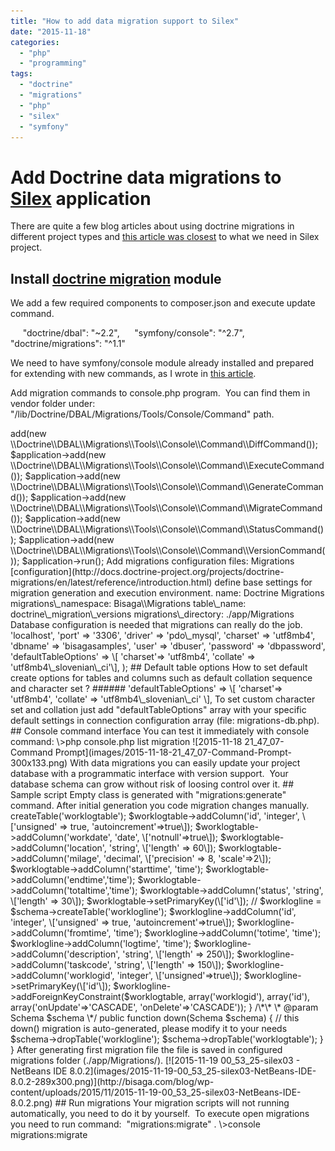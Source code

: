 ```yaml
---
title: "How to add data migration support to Silex"
date: "2015-11-18"
categories: 
  - "php"
  - "programming"
tags: 
  - "doctrine"
  - "migrations"
  - "php"
  - "silex"
  - "symfony"
---
```


# Add Doctrine data migrations to [Silex](http://silex.sensiolabs.org/) application

There are quite a few blog articles about using doctrine migrations in different project types and [this article was closest](http://akrabat.com/using-doctrine-migrations-outside-of-doctrine-orm-or-symfony/) to what we need in Silex project.

## Install [doctrine migration](http://docs.doctrine-project.org/projects/doctrine-migrations/en/latest/reference/introduction.html) module

We add a few required components to composer.json and execute update command.

     "doctrine/dbal": "~2.2",
     "symfony/console": "^2.7",
     "doctrine/migrations": "^1.1"

We need to have symfony/console module already installed and prepared for extending with new commands, as I wrote in [this article](http://bisaga.com/blog/programming/adding-console-support-to-silex/).

Add migration commands to console.php program.  You can find them in vendor folder under:  "/lib/Doctrine/DBAL/Migrations/Tools/Console/Command" path.

<?php
// application.php

require \_\_DIR\_\_.'/vendor/autoload.php';

use Symfony\\Component\\Console\\Application;

$application = new Application();

//Migrations commands 
$application->add(new \\Doctrine\\DBAL\\Migrations\\Tools\\Console\\Command\\DiffCommand());
$application->add(new \\Doctrine\\DBAL\\Migrations\\Tools\\Console\\Command\\ExecuteCommand());
$application->add(new \\Doctrine\\DBAL\\Migrations\\Tools\\Console\\Command\\GenerateCommand());
$application->add(new \\Doctrine\\DBAL\\Migrations\\Tools\\Console\\Command\\MigrateCommand());
$application->add(new \\Doctrine\\DBAL\\Migrations\\Tools\\Console\\Command\\StatusCommand());
$application->add(new \\Doctrine\\DBAL\\Migrations\\Tools\\Console\\Command\\VersionCommand());

$application->run();

Add migrations configuration files:

Migrations [configuration](http://docs.doctrine-project.org/projects/doctrine-migrations/en/latest/reference/introduction.html) define base settings for migration generation and execution environment.

name: Doctrine Migrations
migrations\_namespace: Bisaga\\Migrations
table\_name: doctrine\_migration\_versions
migrations\_directory: ./app/Migrations

Database configuration is needed that migrations can really do the job.

<?php
return array(
        'host'      => 'localhost',
        'port'      => '3306',
        'driver'    => 'pdo\_mysql',
        'charset'   => 'utf8mb4',
        'dbname'    => 'bisagasamples',
        'user'      => 'dbuser',
        'password'  => 'dbpassword',
        'defaultTableOptions' => \[ 'charset'=> 'utf8mb4', 'collate' => 'utf8mb4\_slovenian\_ci'\],
);

## Default table options

How to set default create options for tables and columns such as default collation sequence and character set ?

###### 'defaultTableOptions' => \[ 'charset'=> 'utf8mb4', 'collate' => 'utf8mb4\_slovenian\_ci' \],

To set custom character set and collation just add "defaultTableOptions" array with your specific  default settings in connection configuration array (file: migrations-db.php).

## Console command interface

You can test it immediately with console command:

\>php console.php list migration

![2015-11-18 21_47_07-Command Prompt](images/2015-11-18-21_47_07-Command-Prompt-300x133.png)

With data migrations you can easily update your project database with a programmatic interface with version support.  Your database schema can grow without risk of loosing control over it.

## Sample script

Empty class is generated with "migrations:generate" command. After initial generation you code migration changes manually.

<?php

namespace Bisaga\\Migrations;

use Doctrine\\DBAL\\Migrations\\AbstractMigration;
use Doctrine\\DBAL\\Schema\\Schema;

/\*\*
 \* Auto-generated Migration: Please modify to your needs!
 \*/
class Version20151117184031 extends AbstractMigration
{
    /\*\*
     \* @param Schema $schema
     \*/
    public function up(Schema $schema)
    {
        
        $worklogtable = $schema->createTable('worklogtable');
        
        $worklogtable->addColumn('id', 'integer', \['unsigned' => true, 'autoincrement'=>true\]);
        $worklogtable->addColumn('workdate', 'date', \['notnull'=>true\]);
        $worklogtable->addColumn('location', 'string', \['length' => 60\]);
        $worklogtable->addColumn('milage', 'decimal', \['precision' => 8, 'scale'=>2\]);
        $worklogtable->addColumn('starttime', 'time');
        $worklogtable->addColumn('endtime','time');
        $worklogtable->addColumn('totaltime','time');
        $worklogtable->addColumn('status', 'string', \['length' => 30\]);
        $worklogtable->setPrimaryKey(\['id'\]);        
        
        
        // 
        $worklogline = $schema->createTable('worklogline');
        
        $worklogline->addColumn('id', 'integer', \['unsigned' => true, 'autoincrement'=>true\]);
        $worklogline->addColumn('fromtime', 'time');
        $worklogline->addColumn('totime', 'time');
        $worklogline->addColumn('logtime', 'time');
        $worklogline->addColumn('description', 'string', \['length' => 250\]);
        $worklogline->addColumn('taskcode', 'string', \['length' => 150\]);
        $worklogline->addColumn('worklogid', 'integer', \['unsigned'=>true\]);
        $worklogline->setPrimaryKey(\['id'\]);                
        $worklogline->addForeignKeyConstraint($worklogtable, array('worklogid'), 
                        array('id'), array('onUpdate'=>'CASCADE', 'onDelete'=>'CASCADE'));
        
    }

    /\*\*
     \* @param Schema $schema
     \*/
    public function down(Schema $schema)
    {
        // this down() migration is auto-generated, please modify it to your needs
        $schema->dropTable('worklogline');
        $schema->dropTable('worklogtable');
    }
}

After generating first migration file the file is saved in configured migrations folder (./app/Migrations/).

[![2015-11-19 00_53_25-silex03 - NetBeans IDE 8.0.2](images/2015-11-19-00_53_25-silex03-NetBeans-IDE-8.0.2-289x300.png)](http://bisaga.com/blog/wp-content/uploads/2015/11/2015-11-19-00_53_25-silex03-NetBeans-IDE-8.0.2.png)

## Run migrations

Your migration scripts will not running automatically, you need to do it by yourself.  To execute open migrations you need to run command:  "migrations:migrate" .

\>console migrations:migrate
